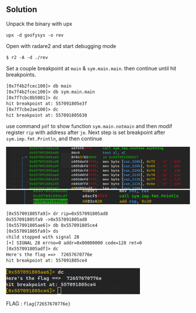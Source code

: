 
## Solution

Unpack the binary with upx

```
upx -d goofysys -o rev
```

Open with radare2 and start debugging mode

```
$ r2 -A -d ./rev 
```

Set a couple breakpoint at `main` & `sym.main.main`. then continue until hit breakpoints.

```
[0x7f4b2fcec100]> db main
[0x7f4b2fcec100]> db sym.main.main
[0x7f7cbc8b5081]> dc
hit breakpoint at: 557091805e3f
[0x7f7cbe2ae100]> dc
hit breakpoint at: 557091805630
```

use command `pdf` to show function `sym.main.notmain` and then modif register `rip` with address after `je`.
Next step is set breakpoint after `sym.imp.fmt.Println`, and then continue

![sc.png](sc/sc.png)
![sc1.png](sc/sc1.png)
```
[0x557091805fa9]> dr rip=0x557091805ad8
0x557091805fa9 ->0x557091805ad8
[0x557091805ae6]> db 0x557091805ce4
[0x557091805fa9]> ds
child stopped with signal 28
[+] SIGNAL 28 errno=0 addr=0x00000000 code=128 ret=0
[0x557091805adf]> dc
Here's the flag ==>  72657670776e
hit breakpoint at: 557091805ce4
```

![sc2.png](sc/sc2.png)


FLAG : `flag{72657670776e}`
